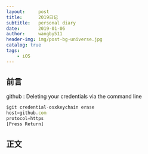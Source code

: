 ```yaml
---
layout:     post
title:      2019日记
subtitle:   personal diary
date:       2019-01-06
author:     wangby511
header-img: img/post-bg-universe.jpg
catalog: true
tags:
    - iOS
---
```



## 前言

github : Deleting your credentials via the command line
```javascript
$git credential-osxkeychain erase
host=github.com
protocol=https
[Press Return]
```


## 正文

